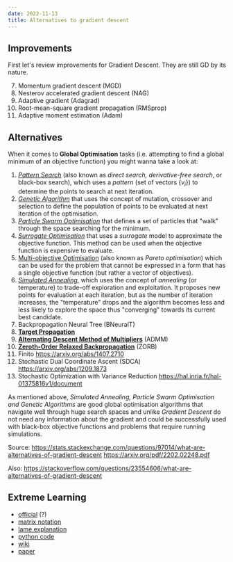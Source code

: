 ```yaml
---
date: 2022-11-13
title: Alternatives to gradient descent
---
```


## Improvements

First let's review improvements for Gradient Descent. They are still GD by its nature.

7. Momentum gradient descent (MGD)
8. Nesterov accelerated gradient descent (NAG)
9. Adaptive gradient (Adagrad)
10. Root-mean-square gradient propagation (RMSprop)
11. Adaptive moment estimation (Adam)


## Alternatives

When it comes to **Global Optimisation** tasks (i.e. attempting to find a global minimum of an objective function) you might wanna take a look at:

1. [*Pattern Search*][1] (also known as *direct search, derivative-free search*, or black-box search), which uses a *pattern* (set of vectors ${\{v_i\}}$) to determine the points to search at next iteration. 
2. [*Genetic Algorithm*][2] that uses the concept of mutation, crossover and selection to define the population of points to be evaluated at next iteration of the optimisation.
3. [*Particle Swarm Optimisation*][3] that defines a set of particles that "walk" through the space searching for the minimum. 
4. [*Surrogate Optimisation*][4] that uses a *surrogate* model to approximate the objective function. This method can be used when the objective function is expensive to evaluate.
5. [Multi-objective Optimisation][5] (also known as *Pareto optimisation*) which can be used for the problem that cannot be expressed in a form that has a single objective function (but rather a vector of objectives).
6. [*Simulated Annealing*][6], which uses the concept of *annealing* (or temperature) to trade-off exploration and exploitation. It proposes new points for evaluation at each iteration, but as the number of iteration increases, the "temperature" drops and the algorithm becomes less and less likely to explore the space thus "converging" towards its current best candidate.
7. Backpropagation Neural Tree (BNeuralT)
8. [**Target Propagation**][7]
9. [**Alternating Descent Method of Multipliers**][8] (ADMM)
10. [**Zeroth-Order Relaxed Backpropagation**][9] (ZORB)
11. Finito https://arxiv.org/abs/1407.2710
12. Stochastic Dual Coordinate Ascent (SDCA) https://arxiv.org/abs/1209.1873
13. Stochastic Optimization with Variance Reduction https://hal.inria.fr/hal-01375816v1/document


As mentioned above, *Simulated Annealing, Particle Swarm Optimisation and Genetic Algorithms* are good global optimisation algorithms that navigate well through huge search spaces and unlike *Gradient Descent* do not need any information about the gradient and could be successfully used with black-box objective functions and problems that require running simulations.


  [1]: https://en.wikipedia.org/wiki/Pattern_search_(optimization)
  [2]: https://en.wikipedia.org/wiki/Genetic_algorithm
  [3]: https://en.wikipedia.org/wiki/Particle_swarm_optimization
  [4]: https://www.mathworks.com/help/gads/surrogate-optimization-algorithm.html
  [5]: https://en.wikipedia.org/wiki/Multi-objective_optimization
  [6]: https://en.wikipedia.org/wiki/Simulated_annealing
  [7]: https://arxiv.org/abs/1412.7525#
  [8]: https://arxiv.org/abs/1605.02026
  [9]: https://arxiv.org/abs/2011.08895

Source: https://stats.stackexchange.com/questions/97014/what-are-alternatives-of-gradient-descent https://arxiv.org/pdf/2202.02248.pdf

Also: https://stackoverflow.com/questions/23554606/what-are-alternatives-of-gradient-descent


## Extreme Learning

- [official](https://web.njit.edu/~usman/courses/cs675_fall20/ELM-NC-2006.pdf) (?) 
- [matrix notation](https://pdfs.semanticscholar.org/13be/dd5a3299a115ecc425eff6e7853741c81816.pdf)
- [lame explanation](https://erdem.pl/2020/05/introduction-to-extreme-learning-machines)
- [python code](https://github.com/burnpiro/elm-pure/blob/master/model.py)
- [wiki](https://en.wikipedia.org/wiki/Extreme_learning_machine)
- [paper](https://ieeexplore.ieee.org/stamp/stamp.jsp?tp=&arnumber=7140733)